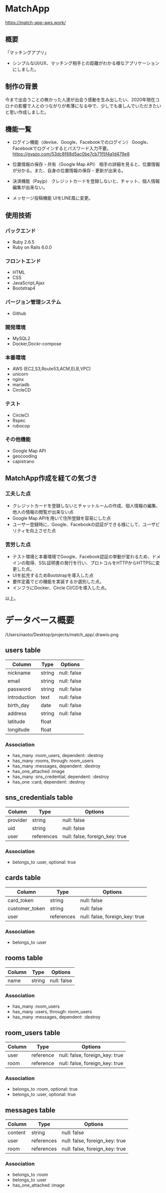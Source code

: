 # MatchApp

https://match-app-aws.work/

## 概要

「マッチングアプリ」
- シンプルなUI/UX、マッチング相手との距離がわかる様なアプリケーションにしました。

## 制作の背景

今まで出会うことの無かった人達が出会う感動を生み出したい、2020年現在コロナの影響で人とのつながりが希薄になる中で、少しでも楽しんでいただきたいと思い作成しました。

## 機能一覧

- ログイン機能（devise、Google、Facebookでのログイン）
Google、Facebookでログインするとパスワード入力不要。
https://gyazo.com/53dc8f88d5ac0be7cb71f5f4a1d479e8

- 位置情報の保存・共有（Google Map API）
相手の詳細を見ると、位置情報が分かる。また、自身の位置情報の保存・更新が出来る。

- 決済機能（Payjp）
クレジットカードを登録しないと、チャット、個人情報編集が出来ない。

- メッセージ投稿機能
UIをLINE風に変更。

## 使用技術

### バックエンド
- Ruby 2.6.5
- Ruby on Rails 6.0.0

### フロントエンド
- HTML
- CSS
- JavaScript,Ajax
- Bootstrap4

### バージョン管理システム
- Github

### 開発環境
- MySQL2
- Docker,Dockr-compose

### 本番環境
- AWS (EC2,S3,Route53,ACM,ELB,VPC)
- unicorn
- nginx
- mariadb
- CircleCD

### テスト
- CircleCI
- Rspec
- rubocop

### その他機能
- Google Map API
- geocooding
- capistrano


## MatchApp作成を経ての気づき

### 工夫した点
- クレジットカードを登録しないとチャットルームの作成、個人情報の編集、他人の情報の閲覧が出来ない点
- Google Map APIを用いて住所登録を容易にした点
- ユーザー登録時に、Google、Facebookの認証ができる様にして、ユーザビリティを向上させた点

### 苦労した点
- テスト環境と本番環境でGoogle、Facebook認証の挙動が変わるため、ドメインの取得、SSL証明書の発行を行い、プロトコルをHTTPからHTTPSに変更した点。
- UIを拡充するためBootstrapを導入した点
- 要件定義でどの機能を実装するか選別した点。
- インフラにDocker、Circle CI/CDを導入した点。

以上。


# データベース概要

/Users/naoto/Desktop/projects/match_app/.drawio.png

## users table

| Column       | Type   | Options     |
| ------------ | ------ | ----------- |
| nickname     | string | null: false |
| email        | string | null: false |
| password     | string | null: false |
| introduction | text   | null: false |
| birth_day    | date   | null: false |
| address      | string | null: false |
| latitude     | float  |             |
| longitude    | float  |             |

### Association

 - has_many :room_users, dependent: :destroy
 - has_many :rooms, through: room_users
 - has_many :messages, dependent: :destroy
 - has_one_attached :image
 - has_many :sns_credential, dependent: :destroy
 - has_one :card, dependent: :destroy

## sns_credentials table

| Column   | Type       | Options                        |
| -------- | ---------- | ------------------------------ |
| provider | string     | null: false                    |
| uid      | string     | null: false                    |
| user     | references | null: false, foreign_key: true |

### Association

 - belongs_to :user, optional: true

## cards table

| Column         | Type       | Options                        |
| -------------- | ---------- | ------------------------------ |
| card_token     | string     | null: false                    |
| customer_token | string     | null: false                    |
| user           | references | null: false, foreign_key: true |

### Association

 - belongs_to :user

## rooms table

| Column   | Type     | Options       |
| -------- | -------- | ------------- |
| name     | string   | null: false   |

### Association

 - has_many :room_users
 - has_many :users, through: room_users
 - has_many :messages, dependent: :destroy

## room_users table

| Column   | Type      | Options                        |
| -------- | ----------| ------------------------------ |
| user     | reference | null: false, foreign_key: true |
| room     | reference | null: false, foreign_key: true |

### Association

 - belongs_to :room, optional: true
 - belongs_to :user, optional: true

## messages table

| Column  | Type       | Options                        |
| ------- | ---------- | ------------------------------ |
| content | string     | null: false                    |
| user    | references | null: false, foreign_key: true |
| room    | references | null: false, foreign_key: true |

### Association

 - belongs_to :room
 - belongs_to :user
 - has_one_attached :image
